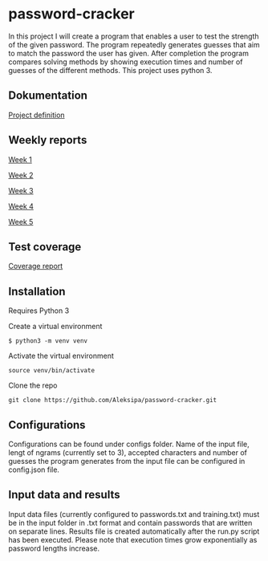 # password-cracker

In this project I will create a program that enables a user to test the strength of the given password. The program repeatedly generates guesses that aim to match the password the user has given. After completion the program compares solving methods by showing execution times and number of guesses of the different methods. This project uses python 3.

## Dokumentation

[Project definition](docs/project_definition.md)

## Weekly reports

[Week 1](docs/weekly-reports/week-1.md)

[Week 2](docs/weekly-reports/week-2.md)

[Week 3](docs/weekly-reports/week-3.md)

[Week 4](docs/weekly-reports/week-4.md)

[Week 5](docs/weekly-reports/week-5.md)

## Test coverage

[Coverage report](docs/coverage-report.png)

## Installation

Requires Python 3

Create a virtual environment

`$ python3 -m venv venv`

Activate the virtual environment

`source venv/bin/activate`

Clone the repo

`git clone https://github.com/Aleksipa/password-cracker.git`

## Configurations

Configurations can be found under configs folder. Name of the input file, lengt of ngrams (currently set to 3), accepted characters and number of guesses the program generates from the input file can be configured in config.json file. 

## Input data and results

Input data files (currently configured to passwords.txt and training.txt) must be in the input folder in .txt format and contain passwords that are written on separate lines. Results file is created automatically after the run.py script has been executed. Please note that execution times grow exponentially as password lengths increase.